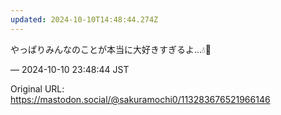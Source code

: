 ```yaml
---
updated: 2024-10-10T14:48:44.274Z
---
```


<p>やっぱりみんなのことが本当に大好きすぎるよ…💧🩷</p>

&mdash; 2024-10-10 23:48:44 JST

Original URL: https://mastodon.social/@sakuramochi0/113283676521966146
